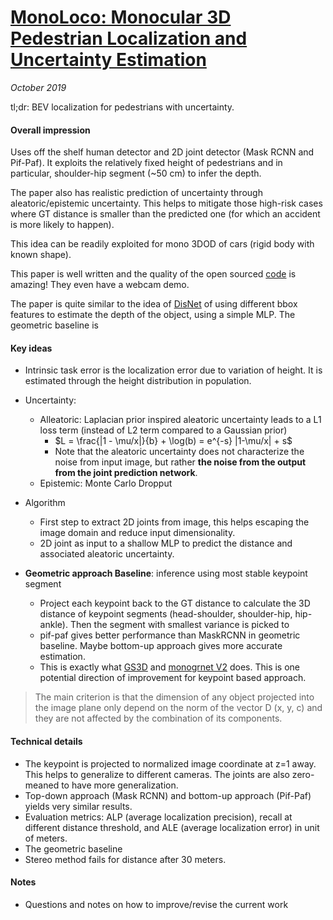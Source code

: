# [MonoLoco: Monocular 3D Pedestrian Localization and Uncertainty Estimation](https://arxiv.org/abs/1906.06059)

_October 2019_

tl;dr: BEV localization for pedestrians with uncertainty.

#### Overall impression
Uses off the shelf human detector and 2D joint detector (Mask RCNN and Pif-Paf). It exploits the relatively fixed height of pedestrians and in particular, shoulder-hip segment (~50 cm) to infer the depth.

The paper also has realistic prediction of uncertainty through aleatoric/epistemic uncertainty. This helps to mitigate those high-risk cases where GT distance is smaller than the predicted one (for which an accident is more likely to happen).

This idea can be readily exploited for mono 3DOD of cars (rigid body with known shape). 

This paper is well written and the quality of the open sourced [code](https://github.com/vita-epfl/monoloco) is amazing! They even have a webcam demo. 

The paper is quite similar to the idea of [DisNet](disnet.md) of using different bbox features to estimate the depth of the object, using a simple MLP. The geometric baseline is 

#### Key ideas
- Intrinsic task error is the localization error due to variation of height. It is estimated through the height distribution in population.
- Uncertainty: 
	- Alleatoric: Laplacian prior inspired aleatoric uncertainty leads to a L1 loss term (instead of L2 term compared to a Gaussian prior)
		- $L = \frac{|1 - \mu/x|}{b} + \log(b) =  e^{-s} |1-\mu/x| + s$
		- Note that the aleatoric uncertainty does not characterize the noise from input image, but rather **the noise from the output from the joint prediction network**.
	- Epistemic: Monte Carlo Dropput
- Algorithm
	- First step to extract 2D joints from image, this helps escaping the image domain and reduce input dimensionality.
	- 2D joint as input to a shallow MLP to predict the distance and associated aleatoric uncertainty.

- **Geometric approach Baseline**: inference using most stable keypoint segment
	- Project each keypoint back to the GT distance to calculate the 3D distance of keypoint segments (head-shoulder, shoulder-hip, hip-ankle). Then the segment with smallest variance is picked to 
	- pif-paf gives better performance than MaskRCNN in geometric baseline. Maybe bottom-up approach gives more accurate estimation.
	- This is exactly what [GS3D](gs3d.md) and [monogrnet V2](monogrnet_russian.md) does. This is one potential direction of improvement for keypoint based approach.

> The main criterion is that the dimension of any object projected into the image plane only depend on the norm of the vector D (x, y, c) and they are not affected by the combination of its components. 


#### Technical details
- The keypoint is projected to normalized image coordinate at z=1 away. This helps to generalize to different cameras. The joints are also zero-meaned to have more generalization.
- Top-down approach (Mask RCNN) and bottom-up approach (Pif-Paf) yields very similar results. 
- Evaluation metrics: ALP (average localization precision), recall at different distance threshold, and ALE (average localization error) in unit of meters. 
- The geometric baseline 
- Stereo method fails for distance after 30 meters. 

#### Notes
- Questions and notes on how to improve/revise the current work  


